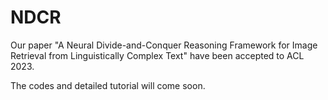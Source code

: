 # NDCR
Our paper "A Neural Divide-and-Conquer Reasoning Framework for Image Retrieval from Linguistically Complex Text" have been accepted to ACL 2023.

The codes and detailed tutorial will come soon.
